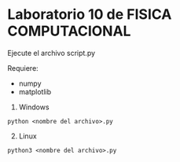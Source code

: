 # Laboratorio 10 de FISICA COMPUTACIONAL
Ejecute el archivo script.py

Requiere:
* numpy
* matplotlib

1. Windows
~~~
python <nombre del archivo>.py
~~~

2. Linux
~~~
python3 <nombre del archivo>.py
~~~
